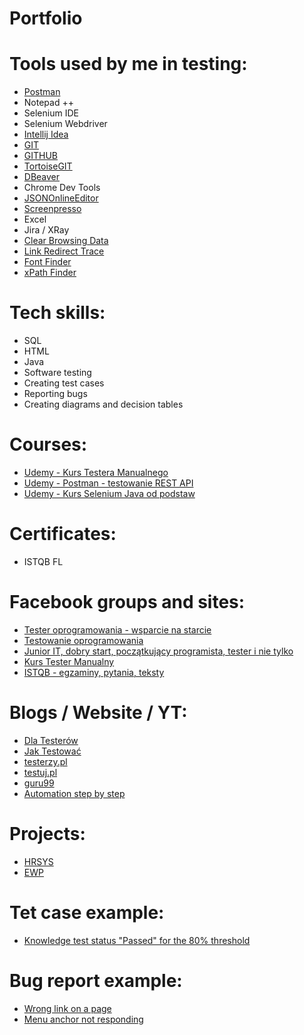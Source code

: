 # Portfolio

# Tools used by me in testing:
* [Postman](https://www.postman.com/)
* Notepad ++
* Selenium IDE
* Selenium Webdriver
* [Intellij Idea](https://www.jetbrains.com/idea/)
* [GIT](https://git-scm.com/)
* [GITHUB](https://github.com/)
* [TortoiseGIT](https://tortoisegit.org/)
* [DBeaver](https://dbeaver.io/) 
* Chrome Dev Tools
* [JSONOnlineEditor](https://jsoneditoronline.org) 
* [Screenpresso](https://www.screenpresso.com/)
* Excel
* Jira / XRay
* [Clear Browsing Data](https://chrome.google.com/webstore/detail/clear-browsing-data/bjilljlpencdcpihofiobpnfgcakfdbe)
* [Link Redirect Trace](https://chrome.google.com/webstore/detail/link-redirect-trace/nnpljppamoaalgkieeciijbcccohlpoh?hl=en)
* [Font Finder](https://chrome.google.com/webstore/detail/font-finder/bhiichidigehdgphoambhjbekalahgha?hl=en)
* [xPath Finder](https://chrome.google.com/webstore/detail/xpath-finder/ihnknokegkbpmofmafnkoadfjkhlogph?hl=en)

# Tech skills:

* SQL
* HTML
* Java
* Software testing
* Creating test cases
* Reporting bugs
* Creating diagrams and decision tables

# Courses:

* [Udemy - Kurs Testera Manualnego](https://www.udemy.com/course/kurs-testowania-oprogramowania/learn/lecture/18697504#overview)
* [Udemy - Postman - testowanie REST API](https://www.udemy.com/course/kurs-postman/learn/lecture/21761286#overview)
* [Udemy - Kurs Selenium Java od podstaw](https://www.udemy.com/course/kurs-selenium-java/)

# Certificates:

* ISTQB FL

# Facebook groups and sites:

* [Tester oprogramowania - wsparcie na starcie](https://www.facebook.com/groups/testeroprogramowania/)
* [Testowanie oprogramowania](https://www.facebook.com/groups/TestowanieOprogramowania/?multi_permalinks=3678504718838746)
* [Junior IT, dobry start, początkujący programista, tester i nie tylko](https://www.facebook.com/groups/junioritdobrystart/?multi_permalinks=3736985749655329)
* [Kurs Tester Manualny](https://www.facebook.com/groups/246926649684135/)
* [ISTQB - egzaminy, pytania, teksty](https://www.facebook.com/groups/194288250951242/)

# Blogs / Website / YT:

* [Dla Testerów](https://www.dlatesterow.pl/)
* [Jak Testować](https://jaktestowac.pl/)
* [testerzy.pl](https://testerzy.pl/) 
* [testuj.pl](https://testerzy.pl/) 
* [guru99](https://www.guru99.com/software-testing.html) 
* [Automation step by step](https://www.youtube.com/channel/UCTt7pyY-o0eltq14glaG5dg) 

# Projects:

* [HRSYS](https://www.hrsys.pl/)
* [EWP](https://eploz.ezdrowie.gov.pl/)

# Tet case example:
* [Knowledge test status "Passed" for the 80% threshold](https://docs.google.com/spreadsheets/d/1A8omGCu4uLj7LQ95Vhs0PTnw-DCxNSdnZRoELpMiTtM/edit?usp=sharing)

# Bug report example:
* [Wrong link on a page](https://docs.google.com/spreadsheets/d/1tFZoxJ5fh7RzNP60SPV9pwnqLsm2d973QY0RmE8UeCM/edit?usp=sharing)
* [Menu anchor not responding](https://docs.google.com/spreadsheets/d/1k8APMRYj1TmWEjyiLzIJ_EkPFOJ4U7iI39GAY6kRu9Y/edit?usp=sharing)
